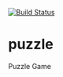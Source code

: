 [![Build Status](https://travis-ci.org/diogoperes/puzzle.svg?branch=master)](https://travis-ci.org/diogoperes/puzzle)

# puzzle
Puzzle Game
